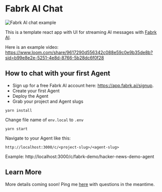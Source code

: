 # Fabrk AI Chat

![Fabrk AI chat example](https://mmocksnmsezcyvnbzloj.supabase.co/storage/v1/object/public/images/fabrk-chat-example.png)

This is a template react app with UI for streaming AI messages with [Fabrk AI](https://www.fabrk.ai/).

Here is an example video: https://www.loom.com/share/9617290d556342c088e59c0e9b35de8b?sid=b99e8e2e-5251-4e8d-8766-5b28dc6f0f28

## How to chat with your first Agent

- Sign up for a free Fabrk AI account here: https://app.fabrk.ai/signup.
- Create your first Agent
- Deploy the Agent
- Grab your project and Agent slugs

```
yarn install
```

Change file name of `env.local` to `.env`

```
yarn start
```

Navigate to your Agent like this:

```
http://localhost:3000/c/<project-slug>/<agent-slug>
```

Example: http://localhost:3000/c/fabrk-demo/hacker-news-demo-agent

## Learn More

More details coming soon! Ping me [here](mailto:kevin@fabrk.ai) with questions in the meantime.

